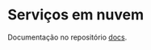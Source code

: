# Serviços em nuvem

Documentação no repositório [docs](https://github.com/estacao-meteorologica/docs).
